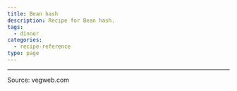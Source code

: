 ```yaml
---
title: Bean hash
description: Recipe for Bean hash.
tags:
  - dinner
categories:
  - recipe-reference
type: page
---
```


---

Source: vegweb.com